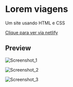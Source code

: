 # Lorem viagens

Um site usando HTML e CSS

[Clique para ver via netlify](https://projetositeviagens.netlify.app)

## Preview
![Screenshot_1](https://user-images.githubusercontent.com/82182435/117889540-1acff780-b28a-11eb-8ff4-fa56f5fa1853.png)

![Screenshot_2](https://user-images.githubusercontent.com/82182435/117889560-27545000-b28a-11eb-8e32-642d0423cca3.png)

![Screenshot_3](https://user-images.githubusercontent.com/82182435/117889573-2d4a3100-b28a-11eb-908c-3eece54ae18a.png)
